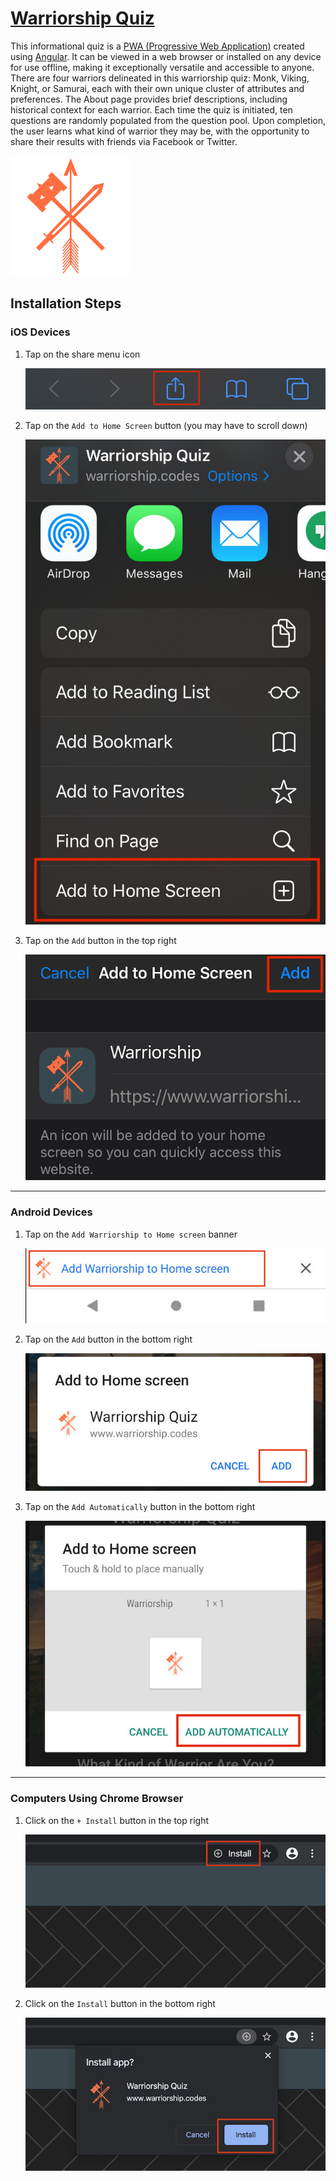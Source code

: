 # [Warriorship Quiz](https://jdinovo.github.io/warriorship)

This informational quiz is a [PWA (Progressive Web Application)](https://web.dev/what-are-pwas/) created using [Angular](https://angular.io). It can be viewed in a web browser or installed on any device for use offline, making it exceptionally versatile and accessible to anyone. There are four warriors delineated in this warriorship quiz: Monk, Viking, Knight, or Samurai, each with their own unique cluster of attributes and preferences. The About page provides brief descriptions, including historical context for each warrior. Each time the quiz is initiated, ten questions are randomly populated from the question pool. Upon completion, the user learns what kind of warrior they may be, with the opportunity to share their results with friends via Facebook or Twitter.

![Warrior Logo](src/assets/icons/icon-192x192.png)

## Installation Steps

### iOS Devices

1. Tap on the share menu icon 

   ![Step 1 Image](docs/images/ios_step1.jpg)

2. Tap on the `Add to Home Screen` button (you may have to scroll down)
 
   ![Step 2 Image](docs/images/ios_step2.jpg)

3. Tap on the `Add` button in the top right 

   ![Step 3 Image](docs/images/ios_step3.jpg)

___

### Android Devices

1. Tap on the `Add Warriorship to Home screen` banner 

   ![Step 1 Image](docs/images/android_step1.jpg)

2. Tap on the `Add` button in the bottom right 

   ![Step 2 Image](docs/images/android_step2.jpg)

3. Tap on the `Add Automatically` button in the bottom right 

   ![Step 3 Image](docs/images/android_step3.jpg)

___

### Computers Using Chrome Browser

1. Click on the `+ Install` button in the top right 

   ![Step 1 Image](docs/images/chrome_step1.jpg)

2. Click on the `Install` button in the bottom right 

   ![Step 2 Image](docs/images/chrome_step2.jpg)
